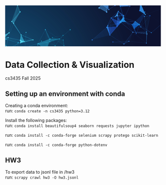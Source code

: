 ![Banner](assets/abstract_banner.jpg)
# Data Collection & Visualization

cs3435 Fall 2025

## Setting up an environment with conda
Creating a conda environment:  
run: `conda create -n cs3435 python=3.12`  

Install the following packages:  
run: `conda install beautifulsoup4 seaborn requests jupyter ipython`  

run: `conda install -c conda-forge selenium scrapy protego scikit-learn`

run: `conda install -c conda-forge python-dotenv`

## HW3
To export data to jsonl file in /hw3   
run: `scrapy crawl hw3 -O hw3.jsonl`